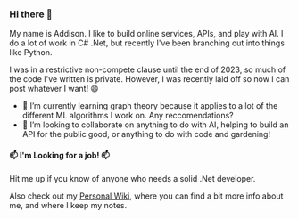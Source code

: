 ### Hi there 👋

My name is Addison. I like to build online services, APIs, and play with AI. I do a lot of work in C# .Net, but recently I've been branching out into things like Python.

I was in a restrictive non-compete clause until the end of 2023, so much of the code I've written is private. However, I was recently laid off so now I can post whatever I want! 😄

- 🌱 I’m currently learning graph theory because it applies to a lot of the different ML algorithms I work on. Any reccomendations?
- 👯 I’m looking to collaborate on anything to do with AI, helping to build an API for the public good, or anything to do with code and gardening!

  
#### 📫 I'm Looking for a job! 📫
Hit me up if you know of anyone who needs a solid .Net developer.

Also check out my <a href="[dudely3.github.io](https://dudely3.github.io/)">Personal Wiki</a>, where you can find a bit more info about me, and where I keep my notes.

<!--
**Dudely3/Dudely3** is a ✨ _special_ ✨ repository because its `README.md` (this file) appears on your GitHub profile.

Here are some ideas to get you started:

- 🔭 I’m currently working on ...
- 🌱 I’m currently learning ...
- 👯 I’m looking to collaborate on ...
- 🤔 I’m looking for help with ...
- 💬 Ask me about ...
- 📫 How to reach me: ...
- 😄 Pronouns: ...
- ⚡ Fun fact: ...
-->
